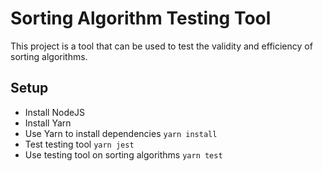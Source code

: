 # Sorting Algorithm Testing Tool

This project is a tool that can be used to test the validity and efficiency of sorting algorithms.

## Setup

- Install NodeJS
- Install Yarn
- Use Yarn to install dependencies `yarn install`
- Test testing tool `yarn jest`
- Use testing tool on sorting algorithms `yarn test`
